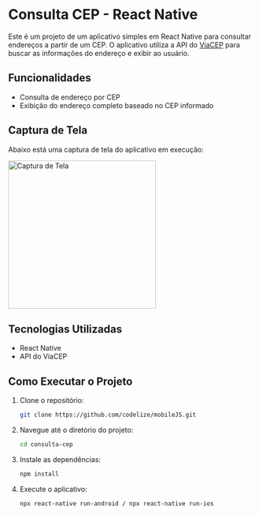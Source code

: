 # Consulta CEP - React Native

Este é um projeto de um aplicativo simples em React Native para consultar endereços a partir de um CEP. O aplicativo utiliza a API do [ViaCEP](https://viacep.com.br) para buscar as informações do endereço e exibir ao usuário.

## Funcionalidades

- Consulta de endereço por CEP
- Exibição do endereço completo baseado no CEP informado

## Captura de Tela

Abaixo está uma captura de tela do aplicativo em execução:


<img src="https://github.com/user-attachments/assets/567ec02a-654d-4148-aac1-81d516bac7de" alt="Captura de Tela" width="300"/>



## Tecnologias Utilizadas

- React Native
- API do ViaCEP

## Como Executar o Projeto

1. Clone o repositório:
   ```bash
   git clone https://github.com/codelize/mobileJS.git

2. Navegue até o diretório do projeto:
   ```bash
   cd consulta-cep

3. Instale as dependências:
   ```bash
   npm install

4. Execute o aplicativo:
   ```bash
   npx react-native run-android / npx react-native run-ios


